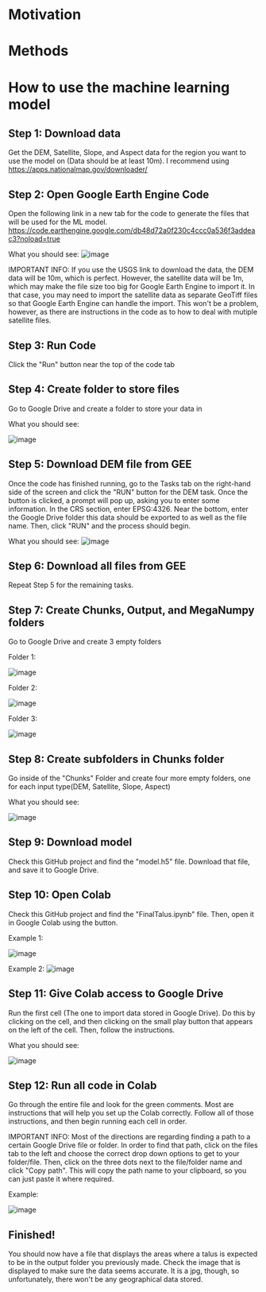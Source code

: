 # Motivation

# Methods

# How to use the machine learning model

## Step 1: Download data
Get the DEM, Satellite, Slope, and Aspect data for the region you want to use the model on (Data should be at least 10m). I recommend using https://apps.nationalmap.gov/downloader/

## Step 2: Open Google Earth Engine Code
Open the following link in a new tab for the code to generate the files that will be used for the ML model. https://code.earthengine.google.com/db48d72a0f230c4ccc0a536f3addeac3?noload=true

What you should see:
![image](https://user-images.githubusercontent.com/104661603/189474192-7d69fa3e-4f09-4da3-a9c6-9fde4da6054e.png)

IMPORTANT INFO: If you use the USGS link to download the data, the DEM data will be 10m, which is perfect. However, the satellite data will be 1m, which may make the file size too big for Google Earth Engine to import it. In that case, you may need to import the satellite data as separate GeoTiff files so that Google Earth Engine can handle the import. This won't be a problem, however, as there are instructions in the code as to how to deal with mutiple satellite files.

## Step 3: Run Code
Click the "Run" button near the top of the code tab

## Step 4: Create folder to store files
Go to Google Drive and create a folder to store your data in

What you should see:

![image](https://user-images.githubusercontent.com/104661603/189474428-b9e38c6c-bfe5-4213-b6a5-0d7601604759.png)

## Step 5: Download DEM file from GEE
Once the code has finished running, go to the Tasks tab on the right-hand side of the screen and click the "RUN" button for the DEM task. Once the button is clicked, a prompt will pop up, asking you to enter some information. In the CRS section, enter EPSG:4326. Near the bottom, enter the Google Drive folder this data should be exported to as well as the file name. Then, click "RUN" and the process should begin.

What you should see:
![image](https://user-images.githubusercontent.com/104661603/189474466-6e160ff6-d078-43e7-9cb4-39313002398b.png)

## Step 6: Download all files from GEE
Repeat Step 5 for the remaining tasks.

## Step 7: Create Chunks, Output, and MegaNumpy folders
Go to Google Drive and create 3 empty folders

Folder 1:

![image](https://user-images.githubusercontent.com/104661603/189474599-c58b5149-e2c1-44cb-b671-03403ab1be8d.png)


Folder 2:

![image](https://user-images.githubusercontent.com/104661603/189474606-999cf6c4-cb7d-48b7-8493-417c26b80f07.png)

Folder 3:

![image](https://user-images.githubusercontent.com/104661603/189577335-4c9748a2-3bbe-434e-ba46-283cd96cc7ba.png)

## Step 8: Create subfolders in Chunks folder
Go inside of the "Chunks" Folder and create four more empty folders, one for each input type(DEM, Satellite, Slope, Aspect)

What you should see:

![image](https://user-images.githubusercontent.com/104661603/189474730-fbf0e2f3-7553-46d7-bb6f-7da8e4498e50.png)

## Step 9: Download model
Check this GitHub project and find the "model.h5" file. Download that file, and save it to Google Drive.

## Step 10: Open Colab
Check this GitHub project and find the "FinalTalus.ipynb" file. Then, open it in Google Colab using the button.

Example 1:

![image](https://user-images.githubusercontent.com/104661603/189475166-ef1424a3-53a6-420d-9def-8dde339c801a.png)


Example 2:
![image](https://user-images.githubusercontent.com/104661603/189474895-3c889c88-8d9d-4a8d-aa44-85d6f8a4d9b5.png)

## Step 11: Give Colab access to Google Drive
Run the first cell (The one to import data stored in Google Drive). Do this by clicking on the cell, and then clicking on the small play button that appears on the left of the cell. Then, follow the instructions.

What you should see:

![image](https://user-images.githubusercontent.com/104661603/189475018-9116b243-3376-4b11-b9ea-df9f71c673ad.png)

## 

## Step 12: Run all code in Colab
Go through the entire file and look for the green comments. Most are instructions that will help you set up the Colab correctly. Follow all of those instructions, and then begin running each cell in order.

IMPORTANT INFO: Most of the directions are regarding finding a path to a certain Google Drive file or folder. In order to find that path, click on the files tab to the left and choose the correct drop down options to get to your folder/file. Then, click on the three dots next to the file/folder name and click "Copy path". This will copy the path name to your clipboard, so you can just paste it where required.

Example:

![image](https://user-images.githubusercontent.com/104661603/189475378-23281fc5-7a90-4041-9fda-f96988d0aeb4.png)

## Finished!
You should now have a file that displays the areas where a talus is expected to be in the output folder you previously made. Check the image that is displayed to make sure the data seems accurate. It is a jpg, though, so unfortunately, there won't be any geographical data stored.

